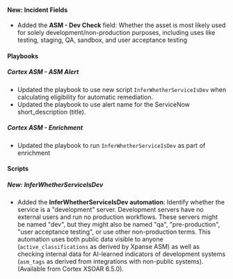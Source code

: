 #### New: Incident Fields
- Added the **ASM - Dev Check** field: Whether the asset is most likely used for solely development/non-production purposes, including uses like testing, staging, QA, sandbox, and user acceptance testing

#### Playbooks
##### Cortex ASM - ASM Alert
- Updated the playbook to use new script `InferWhetherServiceIsDev` when calculating eligibility for automatic remediation.
- Updated the playbook to use alert name for the ServiceNow short_description (title).


##### Cortex ASM - Enrichment
- Updated the playbook to run `InferWhetherServiceIsDev` as part of enrichment

#### Scripts
##### New: InferWhetherServiceIsDev
- Added the **InferWhetherServiceIsDev automation**: Identify whether the service is a "development" server. Development servers have no external users and run no production workflows. These servers might be named "dev", but they might also be named "qa", "pre-production", "user acceptance testing", or use other non-production terms. This automation uses both public data visible to anyone (`active_classifications` as derived by Xpanse ASM) as well as checking internal data for AI-learned indicators of development systems (`asm_tags` as derived from integrations with non-public systems). (Available from Cortex XSOAR 6.5.0).
